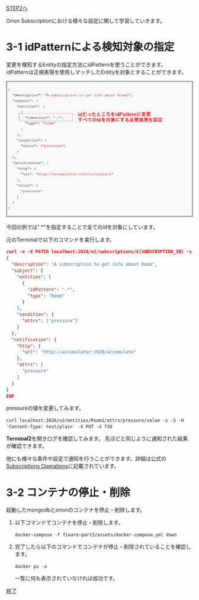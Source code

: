 [STEP2へ](step2.md)

Orion Subscriptionにおける様々な設定に関して学習していきます。

# 3-1 idPatternによる検知対象の指定

変更を検知するEntityの指定方法にidPatternを使うことができます。  
idPatternは正規表現を使用しマッチしたEntityを対象とすることができます。

![idPattern](./assets/3-6.png)

今回の例では".\*"を指定することで全てのidを対象にしています。

元のTerminalで以下のコマンドを実行します。

```json
curl -v -X PATCH localhost:1026/v2/subscriptions/${SUBSCRIPTION_ID} -s -S -H 'Content-Type: application/json' -d @- <<EOF
{
  "description": "A subscription to get info about Room",
  "subject": {
    "entities": [
      {
        "idPattern": ".*",
        "type": "Room"
      }
    ],
    "condition": {
      "attrs": ["pressure"]
    }
  },
  "notification": {
    "http": {
      "url": "http://accumulator:1028/accumulate"
    },
    "attrs": [
      "pressure"
    ]
  }
}
EOF
```

pressureの値を変更してみます。

`curl localhost:1026/v2/entities/Room1/attrs/pressure/value -s -S -H 'Content-Type: text/plain' -X PUT -d 730`

**Terminal2**を開きログを確認してみます。
先ほどと同じように通知された結果が確認できます。

他にも様々な条件や設定で通知を行うことができます。詳細は公式の[Subscriptions Operations](https://github.com/telefonicaid/fiware-orion/blob/master/doc/manuals/orion-api.md#subscriptions-operations)に記載されています。

# 3-2 コンテナの停止・削除

起動したmongodbとorionのコンテナを停止・削除します。

1. 以下コマンドでコンテナを停止・削除します。

   `docker-compose -f fiware-part3/assets/docker-compose.yml down`

2. 完了したら以下のコマンドでコンテナが停止・削除されていることを確認します。

   `docker ps -a`

   一覧に何も表示されていなければ成功です。

[終了](finish.md)
